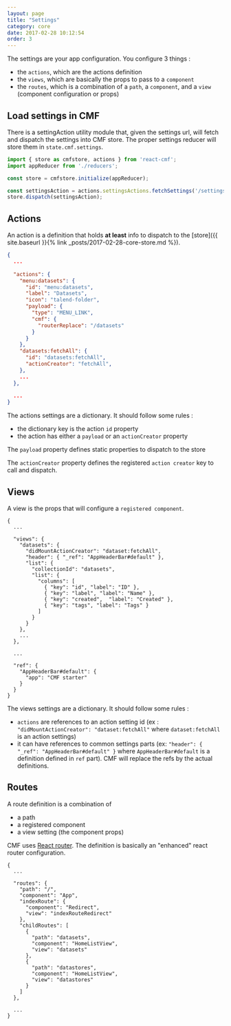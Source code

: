```yaml
---
layout: page
title: "Settings"
category: core
date: 2017-02-28 10:12:54
order: 3
---
```


The settings are your app configuration. You configure 3 things : 
* the `actions`, which are the actions definition
* the `views`, which are basically the props to pass to a `component`
* the `routes`, which is a combination of a `path`, a `component`, and a `view` (component configuration or props)

## Load settings in CMF

There is a settingAction utility module that, given the settings url, will fetch and dispatch the settings into CMF store.
The proper settings reducer will store them in `state.cmf.settings`.

```javascript
import { store as cmfstore, actions } from 'react-cmf';
import appReducer from './reducers';

const store = cmfstore.initialize(appReducer);

const settingsAction = actions.settingsActions.fetchSettings('/settings.json');
store.dispatch(settingsAction);

```

## Actions

An action is a definition that holds **at least** info to dispatch to the [store]({{ site.baseurl }}{% link _posts/2017-02-28-core-store.md %}).

```json
{
  ...
  
  "actions": {
    "menu:datasets": {
      "id": "menu:datasets",
      "label": "Datasets",
      "icon": "talend-folder",
      "payload": {
        "type": "MENU_LINK",
        "cmf": {
          "routerReplace": "/datasets"
        }
      }
    },
    "datasets:fetchAll": {
      "id": "datasets:fetchAll",
      "actionCreator": "fetchAll",
    },
    ...
  },
  
  ...
}
```

The actions settings are a dictionary. It should follow some rules : 
* the dictionary key is the action `id` property
* the action has either a `payload` or an `actionCreator` property

The `payload` property defines static properties to dispatch to the store

The `actionCreator` property defines the registered `action creator` key to call and dispatch.

## Views

A view is the props that will configure a `registered component`.

```
{
  ...
  
  "views": {
    "datasets": {
      "didMountActionCreator": "dataset:fetchAll",
      "header": { "_ref": "AppHeaderBar#default" },
      "list": {
        "collectionId": "datasets",
        "list": {
          "columns": [
            { "key": "id", "label": "ID" },
            { "key": "label", "label": "Name" },
            { "key": "created",  "label": "Created" },
            { "key": "tags", "label": "Tags" }
          ]
        }
      }
    },
    ...
  },
  
  ...
  
  "ref": {
    "AppHeaderBar#default": {
      "app": "CMF starter"
    }
  }
}
```

The views settings are a dictionary. It should follow some rules : 
* `actions` are references to an action setting id (ex : `"didMountActionCreator": "dataset:fetchAll"` where `dataset:fetchAll` is an action settings)
* it can have references to common settings parts (ex: `"header": { "_ref": "AppHeaderBar#default" }` where `AppHeaderBar#default` is a definition defined in `ref` part). CMF will replace the refs by the actual definitions.

## Routes

A route definition is a combination of
* a path
* a registered component
* a view setting (the component props)
 
CMF uses [React router](https://github.com/ReactTraining/react-router). The definition is basically an "enhanced" react router configuration. 

```
{
  ...
  
  "routes": {
    "path": "/",
    "component": "App",
    "indexRoute": {
      "component": "Redirect",
      "view": "indexRouteRedirect"
    },
    "childRoutes": [
      {
        "path": "datasets",
        "component": "HomeListView",
        "view": "datasets"
      },
      {
        "path": "datastores",
        "component": "HomeListView",
        "view": "datastores"
      }
    ]
  },

  ...
}
```
